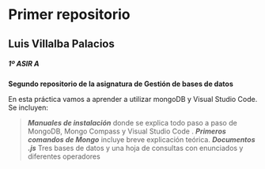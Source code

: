 # Primer repositorio
## Luis Villalba Palacios
##### 1º ASIR A

**Segundo repositorio de la asignatura de Gestión de bases de datos**

En esta práctica vamos a aprender a utilizar mongoDB y Visual Studio Code. Se incluyen:

> ***Manuales de instalación*** donde se explica todo paso a paso de MongoDB, Mongo Compass y Visual Studio Code . 
> ***Primeros comandos de Mongo*** incluye breve explicación teórica.
> ***Documentos .js*** Tres bases de datos y una hoja de consultas con enunciados y diferentes operadores
